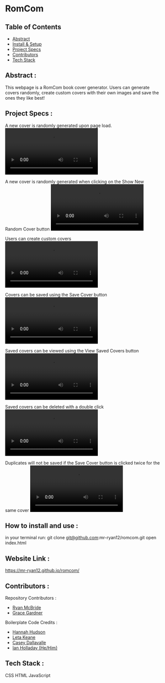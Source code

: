 # RomCom


## Table of Contents
  - [Abstract](#abstract)
  - [Install & Setup](#set-up)
  - [Project Specs](#project-specs)
  - [Contributors](#contributors)
  - [Tech Stack](#tech-stack)

## Abstract :
This webpage is a RomCom book cover generator. Users can generate covers randomly, create custom covers with their own images and save the ones they like best!

## Project Specs :

A new cover is randomly generated upon page load.
![Reload Random Cover](https://user-images.githubusercontent.com/42048868/138614174-f8f815e4-4ad2-45aa-a105-6fbfa16b8205.mov)

A new cover is randomly generated when clicking on the Show New Random Cover button
![New Cover on Click](https://user-images.githubusercontent.com/42048868/138614301-b1606e1b-33f6-4cc5-a8cd-a7e33bd61c9b.mov)

Users can create custom covers
![User Creation](https://user-images.githubusercontent.com/42048868/138615726-46cc610a-f1b2-443c-90c8-74aed68dcd11.mov)

Covers can be saved using the Save Cover button
![Saved Cover](https://user-images.githubusercontent.com/42048868/138615790-86eb9685-eadb-44c0-8c5b-affe8670a601.mov)

Saved covers can be viewed using the View Saved Covers button
![View Saved Covers](https://user-images.githubusercontent.com/42048868/138615873-c2354ded-bcfa-4cd4-8f78-59347622b45c.mov)

Saved covers can be deleted with a double click
![Delete double click](https://user-images.githubusercontent.com/42048868/138615935-9fa9086d-3d24-4acc-9a6b-aa26dc51b187.mov)

Duplicates will not be saved if the Save Cover button is clicked twice for the same cover
![No Duplicates](https://user-images.githubusercontent.com/42048868/138616306-8574f175-1262-4b68-9713-8e39fc06c238.mov)

## How to install and use :
in your terminal run:
git clone git@github.com:mr-ryan12/romcom.git
open index.html  

## Website Link :
https://mr-ryan12.github.io/romcom/

## Contributors :
Repository Contributors :
- [Ryan McBride](https://github.com/mr-ryan12)
- [Grace Gardner](https://github.com/GraceGardner)

Boilerplate Code Credits :
- [Hannah Hudson](https://github.com/hannahhch)
- [Leta Keane](https://github.com/letakeane)
- [Casey Dallavalle](https://github.com/cbdallavalle)
- [Ian Holladay (He/Him)](https://github.com/holladayian)


## Tech Stack :
CSS
HTML
JavaScript
